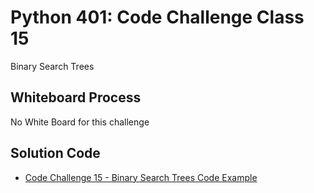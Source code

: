 # Python 401: Code Challenge Class 15
Binary Search Trees

## Whiteboard Process
<!-- Embedded whiteboard image -->
No White Board for this challenge

[//]: # (## Approach & Efficiency)

[//]: # (<!-- What approach did you take? Why? What is the Big O space/time for this approach? -->)

## Solution Code
<!-- Show how to run your code, and examples of it in action -->
- [Code Challenge 15 - Binary Search Trees Code Example](trees.py)

